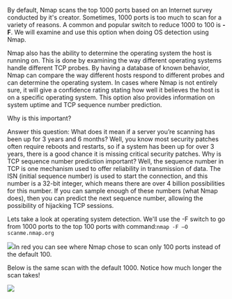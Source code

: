 By default, Nmap scans the top 1000 ports based on an Internet survey conducted by it's creator. Sometimes, 1000 ports is too much to scan for a variety of reasons. A common and popular switch to reduce 1000 to 100 is **-F**. We will examine and use this option when doing OS detection using Nmap.

Nmap also has the ability to determine the operating system the host is running on. This is done by examining the way different operating systems handle different TCP probes. By having a database of known behavior, Nmap can compare the way different hosts respond to different probes and can determine the operating system. In cases where Nmap is not entirely sure, it will give a confidence rating stating how well it believes the host is on a specific operating system. This option also provides information on system uptime and TCP sequence number prediction.

Why is this important?

Answer this question: What does it mean if a server you’re scanning has been up for 3 years and 6 months? Well, you know most security patches often require reboots and restarts, so if a system has been up for over 3 years, there is a good chance it is missing critical security patches. Why is TCP sequence number prediction important? Well, the sequence number in TCP is one mechanism used to offer reliability in transmission of data. The ISN \(initial sequence number\) is used to start the connection, and this number is a 32-bit integer, which means there are over 4 billion possibilities for this number. If you can sample enough of these numbers \(what Nmap does\), then you can predict the next sequence number, allowing the possibility of hijacking TCP sessions.

Lets take a look at operating system detection. We'll use the -F switch to go from 1000 ports to the top 100 ports with command:`nmap -F –O scanme.nmap.org`

![](/assets/nmapscanmefast.png)In red you can see where Nmap chose to scan only 100 ports instead of the default 100.

Below is the same scan with the default 1000. Notice how much longer the scan takes!

![](/assets/nmapfastosdetect.png)

